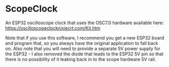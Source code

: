 # ScopeClock

An ESP32 oscilloscope clock that uses the OSC7.0 hardware available here: https://oscilloscopeclocknixiecrt.com/Kit.htm

Note that if you use this software, I recommend you get a new ESP32 board and program that, so you always have the original
application to fall back on. Also note that you will need to provide a separate 5V power supply for the ESP32 - I also removed the
diode that leads to the ESP32 5V pin so that there is no possibility of it leaking back in to the scope hardware 5V rail.
